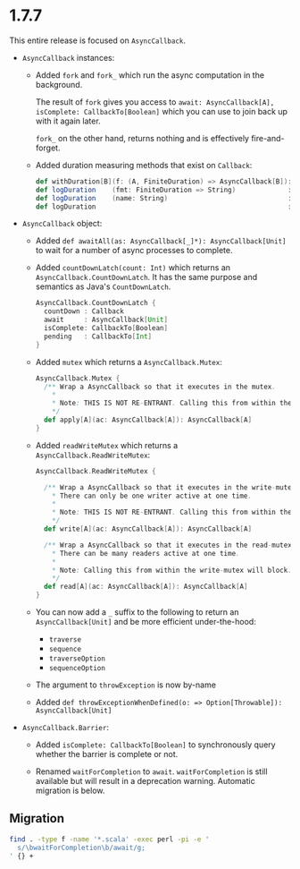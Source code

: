 # 1.7.7

This entire release is focused on `AsyncCallback`.

* `AsyncCallback` instances:

  * Added `fork` and `fork_` which run the async computation in the background.

    The result of `fork` gives you access to `await: AsyncCallback[A], isComplete: CallbackTo[Boolean]` which you can
    use to join back up with it again later.

    `fork_` on the other hand, returns nothing and is effectively fire-and-forget.

  * Added duration measuring methods that exist on `Callback`:

    ```scala
    def withDuration[B](f: (A, FiniteDuration) => AsyncCallback[B]): AsyncCallback[B]
    def logDuration    (fmt: FiniteDuration => String)             : AsyncCallback[A]
    def logDuration    (name: String)                              : AsyncCallback[A]
    def logDuration                                                : AsyncCallback[A]
    ```

* `AsyncCallback` object:

  * Added `def awaitAll(as: AsyncCallback[_]*): AsyncCallback[Unit]` to wait for a number of async processes to complete.

  * Added `countDownLatch(count: Int)` which returns an `AsyncCallback.CountDownLatch`.
    It has the same purpose and semantics as Java's `CountDownLatch`.

    ```scala
    AsyncCallback.CountDownLatch {
      countDown : Callback
      await     : AsyncCallback[Unit]
      isComplete: CallbackTo[Boolean]
      pending   : CallbackTo[Int]
    }
    ```

  * Added `mutex` which returns a `AsyncCallback.Mutex`:

    ```scala
    AsyncCallback.Mutex {
      /** Wrap a AsyncCallback so that it executes in the mutex.
        *
        * Note: THIS IS NOT RE-ENTRANT. Calling this from within the mutex will block.
        */
      def apply[A](ac: AsyncCallback[A]): AsyncCallback[A]
    }
    ```

  * Added `readWriteMutex` which returns a `AsyncCallback.ReadWriteMutex`:

    ```scala
    AsyncCallback.ReadWriteMutex {

      /** Wrap a AsyncCallback so that it executes in the write-mutex.
        * There can only be one writer active at one time.
        *
        * Note: THIS IS NOT RE-ENTRANT. Calling this from within the read or write mutex will block.
        */
      def write[A](ac: AsyncCallback[A]): AsyncCallback[A]

      /** Wrap a AsyncCallback so that it executes in the read-mutex.
        * There can be many readers active at one time.
        *
        * Note: Calling this from within the write-mutex will block.
        */
      def read[A](ac: AsyncCallback[A]): AsyncCallback[A]
    }
    ```

  * You can now add a `_` suffix to the following to return an `AsyncCallback[Unit]` and be more efficient under-the-hood:

    * `traverse`
    * `sequence`
    * `traverseOption`
    * `sequenceOption`

  * The argument to `throwException` is now by-name

  * Added `def throwExceptionWhenDefined(o: => Option[Throwable]): AsyncCallback[Unit]`

* `AsyncCallback.Barrier`:

  * Added `isComplete: CallbackTo[Boolean]` to synchronously query whether the barrier is complete or not.

  * Renamed `waitForCompletion` to `await`.
    `waitForCompletion` is still available but will result in a deprecation warning.
    Automatic migration is below.


## Migration

```sh
find . -type f -name '*.scala' -exec perl -pi -e '
  s/\bwaitForCompletion\b/await/g;
' {} +
```

